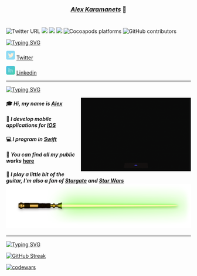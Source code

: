 
***<h3 align="center"> <a href="https://github.com/karamanets" target="_blank">Alex Karamanets</a>***  :crystal_ball:
# 

 ![Twitter URL](https://img.shields.io/twitter/url?color=%239356A0&label=Twitter&logo=Twitter&style=plastic&url=https%3A%2F%2Ftwitter.com%2FAlexKaramanets)  ![](https://img.shields.io/cocoapods/p/ios?color=%239356A0&label=Swift&logo=Swift&logoColor=%239356A0&style=plastic)  ![](https://img.shields.io/cocoapods/p/ios?color=%239356A0&label=SwiftUi&logo=Swift&logoColor=%239356A0&style=plastic)  ![](https://img.shields.io/cocoapods/p/ios?color=%239356A0&label=UiKit&logo=UIkit&logoColor=%239356A0&style=plastic) ![Cocoapods platforms](https://img.shields.io/cocoapods/p/IO?color=%239356A0&label=UI-UX%20design&logo=GitHub&logoColor=%239356A0&style=plastic) ![GitHub contributors](https://img.shields.io/github/contributors/karamanets/karamanets?color=green&logo=GitHub&logoColor=%239356A0&style=plastic)



<a href="https://git.io/typing-svg"><img src="https://readme-typing-svg.demolab.com?font=Fira+Code&pause=1000&color=9356A0&width=435&lines=My+social+networks" alt="Typing SVG" /></a>


  ![picture1](https://github.com/karamanets/karamanets/blob/main/icon/Twitter.png) [Twitter](https://twitter.com/AlexKaramanets)
   
  ![picture1](https://github.com/karamanets/karamanets/blob/main/icon/Linkedin.png) [Linkedin](https://www.linkedin.com/in/alexander-karamanets-b002a725a/) 


____


<a href="https://git.io/typing-svg"><img src="https://readme-typing-svg.demolab.com?font=Fira+Code&pause=1000&color=9356A0&width=435&lines=A+little+bit+about+me" alt="Typing SVG" /></a>  <p><img align="right" src="https://github.com/karamanets/karamanets/blob/main/logo2.gif" width="300" height="200" /></p>
#### :mortar_board: ***Hi, my name is [Alex](https://github.com/karamanets)*** 
#### :calling: ***I develop mobile applications for [IOS](https://en.wikipedia.org/wiki/IOS)*** 
#### :computer: ***I program in [Swift](https://developer.apple.com/swift/)***
#### :school_satchel: ***You can find all my public works*** [here](https://github.com/karamanets?tab=repositories)
#### :guitar: ***I play a little bit of the guitar, I'm also a fan of [Stargate](https://giphy.com/gifs/reactiongifs-mrw-netflix-s8X61m47R3GZW) and [Star Wars](https://giphy.com/gifs/star-wars-han-solo-rHR8qP1mC5V3G)***  <img src="https://github.com/karamanets/karamanets/blob/main/logo3.png" width="530" height="120">

 
____
 
 
 
 
 
<a href="https://git.io/typing-svg"><img src="https://readme-typing-svg.demolab.com?font=Fira+Code&pause=1000&color=9356A0&width=435&lines=Just+try+it+simply" alt="Typing SVG" /></a>

[![GitHub Streak](https://github-readme-streak-stats.herokuapp.com?user=karamanets&theme=cobalt&border_radius=0&date_format=M%20j%5B%2C%20Y%5D&mode=weekly)](https://git.io/streak-stats)

[![codewars](https://www.codewars.com/users/Mr_Lucius/badges/large)](https://www.codewars.com/users/Mr_Lucius)  







<!--
**karamanets/karamanets** is a ✨ _special_ ✨ repository because its `README.md` (this file) appears on your GitHub profile.

Here are some ideas to get you started:

- 🔭 I’m currently working on ...
- 🌱 I’m currently learning ...
- 👯 I’m looking to collaborate on ...
- 🤔 I’m looking for help with ...
- 💬 Ask me about ...
- 📫 How to reach me: ...
- 😄 Pronouns: ...
- ⚡ Fun fact: ...
-->
